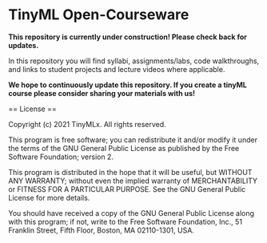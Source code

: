 # TinyML Open-Courseware

**This repository is currently under construction! Please check back for updates.**

In this repository you will find syllabi, assignments/labs, code walkthroughs, and links to student projects and lecture videos where applicable.

**We hope to continuously update this repository. If you create a tinyML course please consider sharing your materials with us!**

== License ==

Copyright (c) 2021 TinyMLx. All rights reserved.

This program is free software; you can redistribute it and/or modify it under the terms of the GNU General Public License as published by the Free Software Foundation; version 2.

This program is distributed in the hope that it will be useful, but WITHOUT ANY WARRANTY; without even the implied warranty of MERCHANTABILITY or FITNESS FOR A PARTICULAR PURPOSE. See the GNU General Public License for more details.

You should have received a copy of the GNU General Public License along with this program; if not, write to the Free Software Foundation, Inc., 51 Franklin Street, Fifth Floor, Boston, MA 02110-1301, USA.
